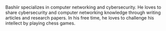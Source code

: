 Bashiir specializes in computer networking and cybersecurity. He loves to share cybersecurity and computer networking knowledge through writing articles and research papers. In his free time, he loves to challenge his intellect by playing chess games.